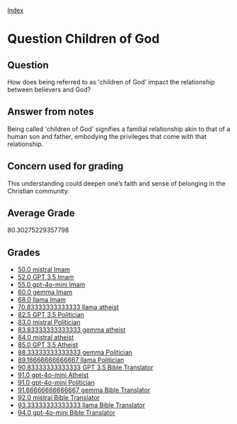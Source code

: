 
[Index](../../index.md)
# Question Children of God
## Question
How does being referred to as 'children of God' impact the relationship between believers and God?

## Answer from notes
Being called 'children of God' signifies a familial relationship akin to that of a human son and father, embodying the privileges that come with that relationship.

## Concern used for grading
This understanding could deepen one’s faith and sense of belonging in the Christian community.

## Average Grade
80.30275229357798

## Grades
 * [50.0 mistral Imam](../answers/mistral_Imam/Children_of_God.md)
 * [52.0 GPT 3.5 Imam](../answers/GPT_3.5_Imam/Children_of_God.md)
 * [55.0 gpt-4o-mini Imam](../answers/gpt-4o-mini_Imam/Children_of_God.md)
 * [60.0 gemma Imam](../answers/gemma_Imam/Children_of_God.md)
 * [68.0 llama Imam](../answers/llama_Imam/Children_of_God.md)
 * [70.83333333333333 llama atheist](../answers/llama_atheist/Children_of_God.md)
 * [82.5 GPT 3.5 Politician](../answers/GPT_3.5_Politician/Children_of_God.md)
 * [83.0 mistral Politician](../answers/mistral_Politician/Children_of_God.md)
 * [83.83333333333333 gemma atheist](../answers/gemma_atheist/Children_of_God.md)
 * [84.0 mistral atheist](../answers/mistral_atheist/Children_of_God.md)
 * [85.0 GPT 3.5 Atheist](../answers/GPT_3.5_Atheist/Children_of_God.md)
 * [88.33333333333333 gemma Politician](../answers/gemma_Politician/Children_of_God.md)
 * [89.16666666666667 llama Politician](../answers/llama_Politician/Children_of_God.md)
 * [90.83333333333333 GPT 3.5 Bible Translator](../answers/GPT_3.5_Bible_Translator/Children_of_God.md)
 * [91.0 gpt-4o-mini Atheist](../answers/gpt-4o-mini_Atheist/Children_of_God.md)
 * [91.0 gpt-4o-mini Politician](../answers/gpt-4o-mini_Politician/Children_of_God.md)
 * [91.66666666666667 gemma Bible Translator](../answers/gemma_Bible_Translator/Children_of_God.md)
 * [92.0 mistral Bible Translator](../answers/mistral_Bible_Translator/Children_of_God.md)
 * [93.33333333333333 llama Bible Translator](../answers/llama_Bible_Translator/Children_of_God.md)
 * [94.0 gpt-4o-mini Bible Translator](../answers/gpt-4o-mini_Bible_Translator/Children_of_God.md)
